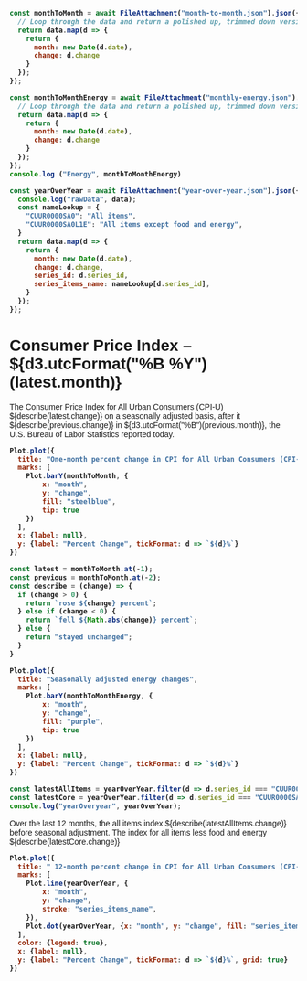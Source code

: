 <style>
body{ 
  font-family: sans-serif;
  font-weight: bold
  
}
p{
  font-weight: normal
}
</style>
```js
const monthToMonth = await FileAttachment("month-to-month.json").json({typed: true}).then(data => {
  // Loop through the data and return a polished up, trimmed down version
  return data.map(d => {
    return {
      month: new Date(d.date),
      change: d.change
    }
  });
});
```
```js
const monthToMonthEnergy = await FileAttachment("monthly-energy.json").json({typed: true}).then(data => {
  // Loop through the data and return a polished up, trimmed down version
  return data.map(d => {
    return {
      month: new Date(d.date),
      change: d.change
    }
  });
});
console.log ("Energy", monthToMonthEnergy)
```
```js
const yearOverYear = await FileAttachment("year-over-year.json").json({typed: true}).then(data => {
  console.log("rawData", data);
  const nameLookup = {
    "CUUR0000SA0": "All items",
    "CUUR0000SA0L1E": "All items except food and energy",
  }
  return data.map(d => {
    return {
      month: new Date(d.date),
      change: d.change,
      series_id: d.series_id,
      series_items_name: nameLookup[d.series_id],
    }
  });
});
```

# Consumer Price Index – ${d3.utcFormat("%B %Y")(latest.month)}
The Consumer Price Index for All Urban Consumers (CPI-U) ${describe(latest.change)}  on a seasonally
adjusted basis, after it ${describe(previous.change)} in ${d3.utcFormat("%B")(previous.month)}, the U.S. Bureau of Labor Statistics reported today.
```js
Plot.plot({
  title: "One-month percent change in CPI for All Urban Consumers (CPI-U), seasonally adjusted",
  marks: [
    Plot.barY(monthToMonth, {
        x: "month",
        y: "change",
        fill: "steelblue",
        tip: true
    })
  ],
  x: {label: null},
  y: {label: "Percent Change", tickFormat: d => `${d}%`}
})
```
```js
const latest = monthToMonth.at(-1);
const previous = monthToMonth.at(-2);
const describe = (change) => {
  if (change > 0) {
    return `rose ${change} percent`;
  } else if (change < 0) {
    return `fell ${Math.abs(change)} percent`;
  } else {
    return "stayed unchanged";
  }
}
```
```js
Plot.plot({
  title: "Seasonally adjusted energy changes",
  marks: [
    Plot.barY(monthToMonthEnergy, {
        x: "month",
        y: "change",
        fill: "purple",
        tip: true
    })
  ],
  x: {label: null},
  y: {label: "Percent Change", tickFormat: d => `${d}%`}
})
```

```js
const latestAllItems = yearOverYear.filter(d => d.series_id === "CUUR0000SA0").at(-1);
const latestCore = yearOverYear.filter(d => d.series_id === "CUUR0000SA0L1E").at(-1);
console.log("yearOveryear", yearOverYear);
```
Over the last 12 months, the all items index ${describe(latestAllItems.change)} before seasonal adjustment. The index for all items less food and energy ${describe(latestCore.change)}

```js
Plot.plot({
  title: " 12-month percent change in CPI for All Urban Consumers (CPI-U), not seasonally adjusted",
  marks: [
    Plot.line(yearOverYear, {
        x: "month",
        y: "change",
        stroke: "series_items_name",
    }),
    Plot.dot(yearOverYear, {x: "month", y: "change", fill: "series_items_name"})
  ],
  color: {legend: true},
  x: {label: null},
  y: {label: "Percent Change", tickFormat: d => `${d}%`, grid: true}
})
```



